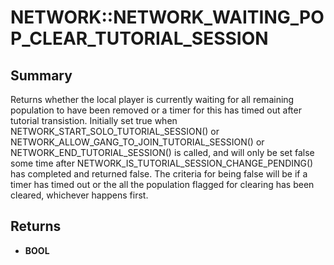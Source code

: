 # NETWORK::NETWORK_WAITING_POP_CLEAR_TUTORIAL_SESSION

## Summary
Returns whether the local player is currently waiting for all remaining population to have been removed or a timer for this has timed out after tutorial transistion.
Initially set true when NETWORK_START_SOLO_TUTORIAL_SESSION() or NETWORK_ALLOW_GANG_TO_JOIN_TUTORIAL_SESSION() or NETWORK_END_TUTORIAL_SESSION()
is called, and will only be set false some time after NETWORK_IS_TUTORIAL_SESSION_CHANGE_PENDING() has completed and returned false.
The criteria for being false will be if a timer has timed out or the all the population flagged for clearing has been cleared, whichever happens first.

## Returns
* **BOOL**